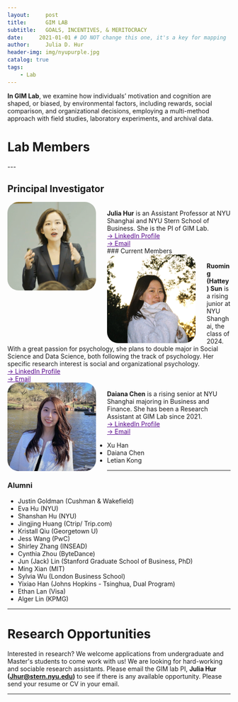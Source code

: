 ```yaml
---
layout:     post
title:      GIM LAB
subtitle:   GOALS, INCENTIVES, & MERITOCRACY
date:     2021-01-01 # DO NOT change this one, it's a key for mapping 
author:     Julia D. Hur
header-img: img/nyupurple.jpg
catalog: true
tags:
    - Lab
---
```

<t style="text-align:justify;"><b>In GIM Lab</b>, we examine how individuals’ motivation and cognition are shaped, or biased, by environmental factors, including rewards, social comparison, and organizational decisions, employing a multi-method approach with field studies, laboratory experiments, and archival data.</t>
<h1>Lab Members</h1>
---
<h2>Principal Investigator</h2>
<div class="row">
    <img src="/img/jhur_circle.png" width="200px" height="200px" style="border-radius:25px;float:left;margin-right: 25px">
    <br>
    <t><b>Julia Hur</b> is an Assistant Professor at NYU Shanghai and NYU Stern School of Business. She is the PI of GIM Lab.</t>
    <br>
    <a style="color:#57068c" href="https://www.linkedin.com/in/juliadhur/" target="_blank"> &#8594; LinkedIn Profile </a>
    <br>
    <a style="color:#57068c" href="mailto: jhur@stern.nyu.edu"> &#8594; Email </a>
</div>
<!-- add this section for Lab manager. -->
<!-- <h2 align="left-top">Lab Manager</h2>
<div class="row">
    <img src="/img/test.png" width="200px" height="200px" style="border-radius:25px;float:left;;margin-right: 25px">
    <br>
    <t><b>Hattey Ruoming Sun</b> is an incoming PhD Student at Stanford Graduate Business School. He is the current lab manager of GIM Lab.</t>
    <br>
    <a style="color:#57068c" href="https://www.linkedin.com/in/jun-lin-5a9131181/" target="_blank"> &#8594; LinkedIn Profile </a>
    <br>
    <a style="color:#57068c" href="mailto: junjtlin@gmail.com"> &#8594; Email </a>
</div>
-->
<div class="row">
    </div>
### Current Members
<div class="row">
    <img src="/img/hattey.jpeg" width="200px" height="200px" style="border-radius:25px;float:left;;margin-right: 25px">
    <br>
    <t><b>Ruoming (Hattey) Sun</b> is a rising junior at NYU Shanghai, the class of 2024. With a great passion for psychology, she plans to double major in Social Science and Data Science, both following the track of psychology. Her specific research interest is social and organizational psychology.</t>
    <br>
    <a style="color:#57068c" href="https://www.linkedin.com/in/ruoming-sun-2239911ba" target="_blank"> &#8594; LinkedIn Profile </a>
    <br>
    <a style="color:#57068c" href="mailto: rs7113@nyu.edu"> &#8594; Email </a>
</div>

<div class="row">
    <img src="/img/daiana.JPG" width="200px" height="200px" style="border-radius:25px;float:left;;margin-right: 25px">
    <br>
    <t><b>Daiana Chen</b> is a rising senior at NYU Shanghai majoring in Business and Finance. She has been a Research Assistant at GIM Lab since 2021.</t>
    <br>
    <a style="color:#57068c" href="https://www.linkedin.com/in/daiana-chen-3633131b9" target="_blank"> &#8594; LinkedIn Profile </a>
    <br>
    <a style="color:#57068c" href="mailto: daiana.chen@nyu.edu"> &#8594; Email </a>
</div>

* Xu Han
* Daiana Chen
* Letian Kong
---

### Alumni
* Justin Goldman (Cushman & Wakefield)
* Eva Hu (NYU)
* Shanshan Hu (NYU)
* Jingjing Huang (Ctrip/ Trip.com)
* Kristall Qiu (Georgetown U)
* Jess Wang (PwC)
* Shirley Zhang (INSEAD)
* Cynthia Zhou (ByteDance)
* Jun (Jack) Lin (Stanford Graduate School of Business, PhD)
* Ming Xian (MIT)
* Sylvia Wu (London Business School)
* Yixiao Han (Johns Hopkins - Tsinghua, Dual Program)
* Ethan Lan (Visa)
* Alger Lin (KPMG)

---
# Research Opportunities
<t align="justify">Interested in research? We welcome applications from undergraduate and Master's students to come work with us! We are looking for hard-working and sociable research assistants. Please email the GIM lab PI, <b>Julia Hur (Jhur@stern.nyu.edu)</b> to see if there is any available opportunity. Please send your resume or CV in your email.</t>

---
